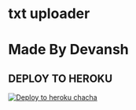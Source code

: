 # txt uploader

# Made By Devansh


## DEPLOY TO HEROKU


[![Deploy to heroku chacha](https://www.herokucdn.com/deploy/button.svg)](https://dashboard.heroku.com/new?template=https://github.com/Dolphin143/paidwork1/tree/main)
